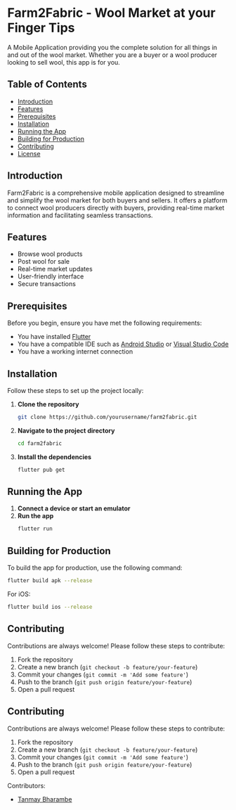 # Farm2Fabric - Wool Market at your Finger Tips

A Mobile Application providing you the complete solution for all things in and out of the wool market. Whether you are a buyer or a wool producer looking to sell wool, this app is for you.

## Table of Contents

- [Introduction](#introduction)
- [Features](#features)
- [Prerequisites](#prerequisites)
- [Installation](#installation)
- [Running the App](#running-the-app)
- [Building for Production](#building-for-production)
- [Contributing](#contributing)
- [License](#license)

## Introduction

Farm2Fabric is a comprehensive mobile application designed to streamline and simplify the wool market for both buyers and sellers. It offers a platform to connect wool producers directly with buyers, providing real-time market information and facilitating seamless transactions.

## Features

- Browse wool products
- Post wool for sale
- Real-time market updates
- User-friendly interface
- Secure transactions

## Prerequisites

Before you begin, ensure you have met the following requirements:

- You have installed [Flutter](https://flutter.dev/docs/get-started/install)
- You have a compatible IDE such as [Android Studio](https://developer.android.com/studio) or [Visual Studio Code](https://code.visualstudio.com/)
- You have a working internet connection

## Installation

Follow these steps to set up the project locally:

1. **Clone the repository**
   ```bash
   git clone https://github.com/yourusername/farm2fabric.git
2. **Navigate to the project directory**
   ```bash
   cd farm2fabric
3. **Install the dependencies**
   ```bash
   flutter pub get
   
## Running the App

1. **Connect a device or start an emulator**
2. **Run the app**
   ```bash
   flutter run
## Building for Production

To build the app for production, use the following command:

```bash
flutter build apk --release
```

For iOS:

```bash
flutter build ios --release
```
## Contributing

Contributions are always welcome! Please follow these steps to contribute:

1. Fork the repository
2. Create a new branch (`git checkout -b feature/your-feature`)
3. Commit your changes (`git commit -m 'Add some feature'`)
4. Push to the branch (`git push origin feature/your-feature`)
5. Open a pull request

## Contributing

Contributions are always welcome! Please follow these steps to contribute:

1. Fork the repository
2. Create a new branch (`git checkout -b feature/your-feature`)
3. Commit your changes (`git commit -m 'Add some feature'`)
4. Push to the branch (`git push origin feature/your-feature`)
5. Open a pull request

Contributors:
- [Tanmay Bharambe](https://github.com/bharambetr2002)


